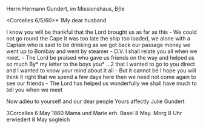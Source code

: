Herrn Hermann Gundert, im Missionshaus, Bƒle

 <Corcelles 6/5/60>*
1My dear husband

I know you will be thankful that the Lord brought us as far as this - We could not go round the Cape it was too late the ship too loaded, we alone with a Captain who is said to be drinking as we got back our passage money we went up to Bombay and went by steamer - D.V. I shall relate you all when we meet. - The Lord be praised who gave us friends on the way and helped us so much By* my letter to the boys you* ...2 that I wanted to go to you direct and I wanted to know your mind about it all - But it cannot be I hope you will think it right that we spend a few days here then we need not come again to see our friends - The Lord has helped us wonderfully we shall have much to tell you when we meet

Now adieu to yourself and our dear people
 Yours affectly
 Julie Gundert


3Corcelles 6 May 1860
Mama und Marie
erh. Basel 8 May.
Morg 8 Uhr
erwiedert 8 May sogleich

